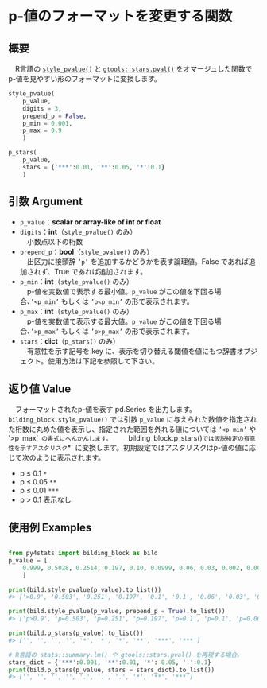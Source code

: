 # p-値のフォーマットを変更する関数

## 概要

　R言語の [`style_pvalue()`](https://www.danieldsjoberg.com/gtsummary/reference/style_pvalue.html) と [`gtools::stars.pval()`](https://search.r-project.org/CRAN/refmans/gtools/html/stars.pval.html) をオマージュした関数でp-値を見やすい形のフォーマットに変換します。


``` python
style_pvalue(
    p_value, 
    digits = 3, 
    prepend_p = False, 
    p_min = 0.001, 
    p_max = 0.9
    )

p_stars(
    p_value, 
    stars = {'***':0.01, '**':0.05, '*':0.1}
    )
```

## 引数 Argument

- `p_value`：**scalar or array-like of int or float**</br>
- `digits`：**int**（`style_pvalue()` のみ）</br>
　小数点以下の桁数
- `prepend_p`：**bool**（`style_pvalue()` のみ）</br>
　出区力に接頭辞 `’p’` を追加するかどうかを表す論理値。False であれば追加されず、True であれば追加されます。
- `p_min`：**int**（`style_pvalue()` のみ）</br>
　p-値を実数値で表示する最小値。`p_value` がこの値を下回る場合、`’<p_min’` もしくは `’p<p_min’` の形で表示されます。
- `p_max`：**int**（`style_pvalue()` のみ）</br>
　p-値を実数値で表示する最大値。`p_value` がこの値を下回る場合、`’>p_max’` もしくは `’p>p_max’` の形で表示されます。
- `stars`：**dict**（`p_stars()` のみ）</br>
　有意性を示す記号を key に、表示を切り替える閾値を値にもつ辞書オブジェクト。使用方法は下記を参照して下さい。

## 返り値 Value

　フォーマットされたp-値を表す pd.Series を出力します。`bilding_block.style_pvalue()` では引数 `p_value` に与えられた数値を指定された桁数に丸めた値を表示し、指定された範囲を外れる値については `’<p_min’` や ’>p_max’` の書式にへんかんします。  
　`bilding_block.p_stars()` では仮説検定の有意性を示すアスタリスク `*` に変換します。初期設定ではアスタリスクはp-値の値に応じて次のように表示されます。

  - p ≤ 0.1 `*`
  - p ≤ 0.05 `**`
  - p ≤ 0.01 `***`
  - p > 0.1 表示なし

## 使用例 Examples

```python

from py4stats import bilding_block as bild
p_value = [
    0.999, 0.5028, 0.2514, 0.197, 0.10, 0.0999, 0.06, 0.03, 0.002, 0.0002
    ]

print(bild.style_pvalue(p_value).to_list())
#> ['>0.9', '0.503', '0.251', '0.197', '0.1', '0.1', '0.06', '0.03', '0.002', '<0.001']

print(bild.style_pvalue(p_value, prepend_p = True).to_list())
#> ['p>0.9', 'p=0.503', 'p=0.251', 'p=0.197', 'p=0.1', 'p=0.1', 'p=0.06', 'p=0.03', 'p=0.002', 'p<0.001']

print(bild.p_stars(p_value).to_list())
#> ['', '', '', '', '*', '*', '*', '**', '***', '***']

# R言語の stats::summary.lm() や gtools::stars.pval() を再現する場合。
stars_dict = {'***':0.001, '**':0.01, '*': 0.05, '.':0.1}
print(bild.p_stars(p_value, stars = stars_dict).to_list())
#> ['', '', '', '', '.', '.', '.', '*', '**', '***']
```
